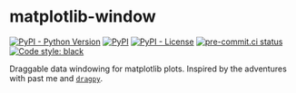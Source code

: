 # matplotlib-window
[![PyPI - Python Version](https://img.shields.io/pypi/pyversions/matplotlib-window/0.1.0?logo=python&logoColor=FFD43B)](https://pypi.org/project/matplotlib-window/)
[![PyPI](https://img.shields.io/pypi/v/matplotlib-window?logo=Python&logoColor=FFD43B)](https://pypi.org/project/matplotlib-window/)
[![PyPI - License](https://img.shields.io/pypi/l/matplotlib-window?color=magenta)](https://github.com/sco1/matplotlib-window/blob/main/LICENSE)
[![pre-commit.ci status](https://results.pre-commit.ci/badge/github/sco1/matplotlib-window/main.svg)](https://results.pre-commit.ci/latest/github/sco1/matplotlib-window/main)
[![Code style: black](https://img.shields.io/badge/code%20style-black-black)](https://github.com/psf/black)

Draggable data windowing for matplotlib plots. Inspired by the adventures with past me and [`dragpy`](https://github.com/sco1-archive/dragpy).

